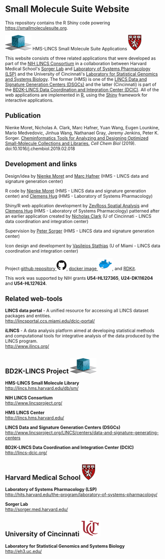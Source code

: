 # Small Molecule Suite Website

This repository contains the R Shiny code powering
https://smallmoleculesuite.org.

<p float="left">
<img src="www/sms/assets/img/dcic.png" height="50" width="85" alt="LINCS DCIC">
HMS-LINCS Small Molecule Suite Applications
<img src="www/sms/assets/img/logo_harvard_150.png" height="50" width="42" alt="HMS LINCS Center">
</p>

This website consists of three related applications that were developed as part
of the [NIH LINCS Consortium](http://www.lincsproject.org/) in a collaboration
between Harvard Medical School's [Sorger Lab](http://sorger.med.harvard.edu/)
and [Laboratory of Systems Pharmacology
(LSP)](http://hits.harvard.edu/the-program/laboratory-of-systems-pharmacology/about/)
and the University of Cincinnati's [Laboratory for Statistical Genomics and
Systems Biology](http://eh3.uc.edu/). The former (HMS) is one of the [LINCS Data
and Signature Generation Centers
(DSGCs)](http://www.lincsproject.org/LINCS/centers/data-and-signature-generating-centers)
and the latter (Cincinnati) is part of the [BD2K-LINCS Data Coordination and
Integration Center (DCIC)](http://lincs-dcic.org/). All of the web applications
are implemented in [R](https://www.r-project.org/), using the
[Shiny](https://shiny.rstudio.com/) framework for interactive applications.

## Publication

Nienke Moret, Nicholas A. Clark, Marc Hafner, Yuan Wang, Eugen Lounkine, Mario
Medvedovic, Jinhua Wang, Nathanael Gray, Jeremy Jenkins, Peter K. Sorger.
<a href = "https://www.cell.com/cell-chemical-biology/fulltext/S2451-9456(19)30073-X" target="_blank">
Cheminformatics Tools for Analyzing and Designing Optimized
Small-Molecule Collections and Libraries.</a> *Cell Chem Biol* (2019).
doi:10.1016/j.chembiol.2019.02.018

## Development and links

Design/idea by [Nienke Moret](https://scholar.harvard.edu/nienkemoret) and
[Marc Hafner](https://scholar.harvard.edu/hafner) (HMS - LINCS data and signature generation center)


R code by [Nienke Moret](https://scholar.harvard.edu/nienkemoret) (HMS - LINCS data and signature generation center)
and [Clemens Hug](https://scholar.harvard.edu/clemenshug) (HMS - Laboratory of Systems Pharmacology)


Shiny/R web application development by [ZevRoss Spatial Analysis](www.zevross.com)
and [Clemens Hug](https://scholar.harvard.edu/clemenshug)  (HMS - Laboratory of Systems Pharmacology)
patterned after an earlier application created by
[Nicholas Clark](https://github.com/NicholasClark) (U of Cincinnati - LINCS data
coordination and integration center)


Supervision by [Peter Sorger](https://sorger.med.harvard.edu/people/peter-sorger-phd/)
(HMS - LINCS data and signature generation center)


Icon design and development by [Vasileios Stathias](http://ccs.miami.edu/team_member/vasileios-vas-stathias/)
(U of Miami - LINCS data coordination and integration center)


<p float="left">
Project <a href="https://github.com/labsyspharm/smallmoleculesuite">github repository <img src="www/sms/assets/img/GitHub-Mark-32px.png"></a>,
<a href="https://hub.docker.com/r/ucbd2k/smallmoleculesuite/">docker image <img src="www/sms/assets/img/moby.png" height="40px"></a>, 
and <a href="https://rdkit.org">RDKit</a>.
</p>


This work was supported by NIH grants **U54-HL127365**, **U24-DK116204** and **U54-HL127624**.

## Related web-tools

**LINCS data portal** - A unified resource for accessing all LINCS dataset packages and entities.
<br>http://lincsportal.ccs.miami.edu/dcic-portal/

**iLINCS** - A data analysis platform aimed at developing statistical methods and computational tools for integrative analysis of the data produced by the LINCS program.
<br>http://www.ilincs.org/

## BD2K-LINCS Project <img src="www/sms/assets/img/dcic.png" height = "50" width= "85" alt="BD2K-LINCS">

**HMS-LINCS Small Molecule Library**<br>http://lincs.hms.harvard.edu/db/sm/

**NIH LINCS Consortium**<br>http://www.lincsproject.org/

**HMS LINCS Center**<br>http://lincs.hms.harvard.edu/

**LINCS Data and Signature Generation Centers (DSGCs)**<br>http://www.lincsproject.org/LINCS/centers/data-and-signature-generating-centers

**BD2K-LINCS Data Coordination and Integration Center (DCIC)**<br>http://lincs-dcic.org/<br>
## Harvard Medical School <img src="www/sms/assets/img/logo_harvard_150.png" height = "50" width = "42" alt = "Harvard Medical School">
**Laboratory of Systems Pharmacology (LSP)**<br>http://hits.harvard.edu/the-program/laboratory-of-systems-pharmacology/

**Sorger Lab**<br>http://sorger.med.harvard.edu/

## University of Cincinnati <img src="www/sms/assets/img/uc_logo_crop.png" height = "50" width ="64"  alt = "University of Cincinnati">

**Laboratory for Statistical Genomics and Systems Biology**<br>http://eh3.uc.edu/
